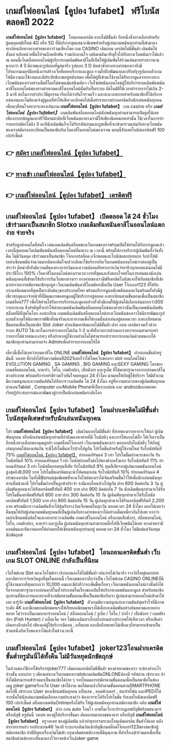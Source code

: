 # เกมส์ไพ่ออนไลน์【คูปอง 1ufabet】  ฟรีโบนัสตลอดปี 2022

**เกมส์ไพ่ออนไลน์【คูปอง 1ufabet】** โอนถอนเครดิต แบบไม่มีขั้นต่ำ  อีกหนึ่งสิ่งทางเลือกสำหรับผู้คนยุคสมัยใหม่ 4G หรือ 5G ที่มีบริการสุดแสนจะพิเศษสำหรับผู้เล่นเกมพนันทุกท่านที่เข้ามาลงทะเบียนกับทางทางค่ายของเราร่วมเสี่ยงโชค เกม CASINO  เติมถอน เครดิตไม่มีขั้นต่ำ เดิมพันได้ตั้งแต่ หลักหน่วยขึ้นไปจนถึงหลักพัน ร่วมเบิกบานใจ เพลิดเพลินเจริญใจไปกับทางเว็บพนันเราได้แล้ว ณ ตอนนี้เว็บสล็อตออนไลน์ผู้บริการเกมเดิมพันคาสิโนที่เปิดให้ผู้เดิมพันได้ร่วมเล่นมาอย่างยาวนานมากกว่า 4 ปี มีภาพและรูปแบบที่ดูสมจริง รูปแบบ 3 D
มิหนำซ้ำทางทางค่ายของเรายังมี โปรแกรมเมอร์มือหนึ่งการสร้างเว็บที่คอยบริการและดูแล  รวมไปถึงพัฒนาและปรับปรุงรูปแบบตัวเกมให้มีความน่าใช้งานและมีประสิทธิภาพอยู่สม่ำเสมอ เพื่อให้ผู้ที่เข้ามาใช้งานได้รับการดูแลจากทางทางเว็บพนันของเราอย่างเต็มที่โดยไม่ขาดแม้แต่นิดเดียว เว็บไซต์พนันออนไลน์ผู้ให้บริการเกมเดิมพันพนันคาสิโนออนไลน์ของทางค่ายเกมคาสิโนออนไลน์นั้นยังเป็นระบบ อัตโนมัติใช้เวลาทำรายการไม่เกิน 2-3 นาที ต่อในการทำประวัติธุกรรม เรียกได้ว่าทันใจรวดเร็ว และสะดวกสบายสำหรับสมาชิกที่ใช้บริการแน่นอนและไม่ต้องแจ้งผู้ดูแลที่ทำให้เสียเวลาอีกต่อไปเมื่อทำรายการฝากเครดิตกับนักเล่นพนันทุกคน
เพื่อนๆที่สนใจอยากจะลองเล่นเกม **เกมส์ไพ่ออนไลน์【คูปอง 1ufabet】** เกม casino  หรือ ***เกมส์ไพ่ออนไลน์【คูปอง 1ufabet】*** เกมเดิมพันสล็อตออนไลน์นักพนันทุกท่านสามารถเปิดยูสได้เลยเพียงกรอกข้อมูลและปรัวัติตามลำดับที่เว็บพนันของทางเรามีให้เพียงนิดหน่อยเท่านั้น ใช้เวลาในการทำรายการสมัครไม่ถึง 3 นาทีนักเดิมพันก็จะได้รับรหัสผ่านและยูสเพื่อที่จะเข้ามาร่วมเล่นกับทางเว็บพนันของเราสมัครลงทะเบียนเป็นสมาชิกกับเว็บคาสิโนออนไลน์ของเราณ ตอนนี้รับเลยโบนัสเครดิตฟรี 100 เปอร์เซ็นต์

## 👉 [สมัคร เกมส์ไพ่ออนไลน์【คูปอง 1ufabet】](https://archa888.com/)
## 👉 [ทางเข้า เกมส์ไพ่ออนไลน์【คูปอง 1ufabet】](https://archa888.com/)
## 👉 [เกมส์ไพ่ออนไลน์【คูปอง 1ufabet】 เครดิตฟรี](https://archa888.com/)

## เกมส์ไพ่ออนไลน์【คูปอง 1ufabet】 เปิดตลอด ได้ 24 ชั่วโมงเข้าร่วมมาเป็นสมาชิก Slotxo เกมเดิมพันพนันคาสิโนออนไลน์แตกง่าย จ่ายจริง

สำหรับลูกค้าคนใดที่สนใจ เล่นเกมเดิมพันสล็อตของเว็บเกมของเราพร้อมเปิดให้ท่านได้รับการดูแลแล้วเวลานี้สุดยอดเว็บเดิมพันพนันสล็อตออนไลน์ที่มาแรง ณ เวลานี้ พร้อมให้การบริการผู้เดิมพันทั้งวันทั้งคืน ไม่มีวันหยุด เข้าร่วมมาเป็นสมาชิก โจ๊กเกอร์สล็อต แจ็กพอตและโบนัสแตกบ่อยมาก จึงทำให้มีเหล่าเซียนพนันจำนวนมากติดอกติดใจแล้วกลับมาใช้บริการกับเว็บเกมพนันออนไลน์เราต่ออยู่เป็นประจำ มิหนำซ้ำยังมีความมั่นคงทางการเงินและความปลอดภัยทางการเงินจ่ายจริงทุกยอดแน่นอนไม่มีประวัติโกง 100% เว็บคาสิโนออนไลน์ของเราควบวงจรที่สุดและยังตอบโจทย์ในการเล่นของนักเล่นพนันทุกคนที่เข้ามาใช้บริการกับเว็บของทางเรา
ทางค่ายของเรามีฟรีเครดิตโบนัสแจกให้กับสมาชิกที่เข้ามาทำรายการสมัครสมาชิกทุกยูส เว็บเกมเดิมพันคาสิโนสมัครเพื่อเปิด User โจ๊กเกอร์123 ที่ได้รับกระแสนิยมมากที่สุดเป็นระดับต้นๆของประเทศไทย พร้อมบริการดูแลนักพนันตลอดวันพร้อมทั้งยังมีผู้เชี่ยวชาญและเจ้าหน้าที่ที่มีคุณภาพคอยดูแลผู้ใช้บริการอยู่ตลอด ลงทะเบียนตามขั้นตอนเพื่อเป็นสมาชิก เกมสล็อต777 เพื่อให้ท่านได้รับการบริการและดูแลอย่างทั่วถึงมีเกมให้ผู้เล่นได้เลือกเล่นมากกว่า300 รายการเกม
สิ่งสำคัญที่จะทำให้ค่ายเกมพนันเดิมพันสล็อตออนไลน์ของค่ายเรานั้นเป็นเกมพนันเดิมพันสล็อตที่ดีที่สุดในโลก ลงทะเบียน  เกมพนันเดิมพันสล็อตออนไลน์ทางเว็บพนันของเราได้มีการพัฒนารูปแบบตัวเกมให้มีภาพกราฟฟิกที่สมจริงและสวยงามเพื่อให้เกมนั้นน่าเล่นอยู่ตลอดเวลา ลงทะเบียนตามขั้นตอนเพื่อเป็นสมาชิก Slot Joker ฝากเติมเครดิตแบบไม่มีขั้นต่ำ ฝาก ถอน เครดิตรวดเร็วด้วยระบบ AUTO ใช้เวลาในการทำรายการไม่เกิน 1-2 นาทีทั้งรายการฝากและรายการถอนสามารถทำรายการได้ด้วยตนเองง่ายๆ หรือถ้าหากผู้ใช้งานท่านใดไม่สามารถทำรายการถอนเงินด้วยตนเองได้สมาชิกทุกท่านสามารถแจ้ง Adminเพื่อทำรายการถอนให้ได้

เดี๋ยวนี้เชื่อได้เลยว่าเกมคาสิโน ONLINE **เกมส์ไพ่ออนไลน์【คูปอง 1ufabet】** ฝากถอนขั้นต่ำทรู มันนี่ วอเลท ที่กำลังได้รับความนิยมปี2021เลยก็ว่าได้โดยเว็บของเรา slot ออนไลน์ได้นำ EVOLUTION GAMING , SA GAMING , BIG GAMING และSEXY GAMING โลกของเกมสล็อตออนไลน์, บาคาร่า, ไฮโล, เกมยิงปลา, เสือมังกร และรูเล็ต ที่ได้มาตรฐานจากจากบ่อนคาสิโนต่างประเทศ พร้อมบริการอย่าดีรวดเร็วทันใจคอยดูแล 24 ชั่วโมง มามอบให้กับผู้ใช้บริการ ได้มีตัวเกมมีความสนุกและความมันส์มันไปกับการวางเดิมพัน ได้ 24 ชั่วโมง อยู่ที่ความสะดวกของผู้เดิมพันทุกคนผ่านบนTablet , Computer และMobile Phoneที่เป็นระบบios และ androidแบบพกพา เรียนรู้ประสบการณ์และพัฒนาสู่การเป็นนักเล่นพนันระดับโลก

## เกมส์ไพ่ออนไลน์【คูปอง 1ufabet】 โอนฝากเครดิตไม่มีขั้นต่ำ โบนัสสุดพิเศษสำหรับนักเล่นพนันทุกคน

โปร **เกมส์ไพ่ออนไลน์【คูปอง 1ufabet】** เติมเงินแบบไม่มีขั้นต่ำ ที่ค่ายของเราอยากจะให้แก่  ผู้เดิมพันทุกคน หรือนักเล่นพนันทุกท่านที่กำลังมองหาค่ายที่มี โบนัสดีๆ และการให้แบบไม่กั๊ก ให้เว็บเราเป็นอีกหนึ่งทางเลือกของคุณลูกค้า เกมสล็อตโจ๊กเกอร์ เว็บเกมพนันของเรา ขอบอกกับโบนัสดีๆ ให้กับผู้เล่นทุกคนได้ลองเล่นกัน จะมีโปรโมชั่นอะไรบ้างไปดูกัน
โปรโมชั่นสำหรับผู้ใช้งานใหม่ รับโบนัสทันที 75% [เกมส์ไพ่ออนไลน์【คูปอง 1ufabet】](https://archa888.com/) ทำยอดเทิร์นแค่ 3 เท่า
โปรโมชั่นฝากแรกของวัน รับโบนัสทันที 10% ทำยอดเทิร์นแค่ 1 เท่า
โบนัสฝากครั้งต่อไปของฝากครั้งแรก รับโบนัสทันที 11% ทำยอดเทิร์นแค่ 3 เท่า
โบนัสคืนยอดทุนที่เสีย รับโบนัสทันที 9% ทุนที่เสียจากผู้เล่นเกมพนันออนไลน์ สูงสุดถึง9,000 บาท
โปรโมชั่นเครดิตแนะนำให้คนมาเล่น รับโบนัสทันที 10% ทำยอดเทิร์นแค่ 4 เท่าของเครดิต
ในทั้งนี้Bonusสุดพิเศษที่ทางเว็บไซต์ของเราได้จัดเตรียมขึ้นไว้ให้เพื่อนักเล่นพนันทุกท่านที่หน้าตาดี โปรโมชั่นฝากเป็นลูกค้าประจำ จะมีแบบไหนบ้างไปดูกัน
ฝาก 600 ติดต่อกัน 3 วัน ผู้เดิมพันทุกคนจะได้รับเครดิตฟรีทันที 400 บาท
ฝาก 900 ติดต่อกัน 7 วัน นักเดิมพันทุกท่านจะได้รับโปรโมชั่นเครดิตฟรีทันที 800 บาท
ฝาก 300 ติดต่อกัน 10 วัน ผู้เดิมพันทุกท่านจะได้รับโบนัสเครดิตฟรีทันที 1,500 บาท
ฝาก 800 ติดต่อกัน 15 วัน ผู้เล่นทุกท่านจะได้รับเครดิตฟรีทันที 2,200 บาท
พร้อมมีการวางเดิมพันที่จะได้ลุ้นรับรางวัลแจ็กพอตในทุกวัน ตลอดเวลา 24 ชั่วโมง บอกได้เลยว่าคืนทุนให้กับผู้เล่นเกมพนันทุกคนที่เป็นผู้เล่นกับทางค่ายของเราได้อย่างเต็มเหนี่ยวกันไปเลย หากว่าเหล่าเซียนพนันติดใจและอยากจะวางเดิมพัน เกมคาสิโนออนไลน์ หรือเกมเสือมังกร, สล็อตออนไลน์, ไฮโล, เกมยิงปลา, บาคาร่า และรูเล็ต ผู้เล่นพนันทุกท่านสามารถคลิ๊กไปที่เว็บพนันได้เลย ทางค่ายเรามีแอดมินและทีมงานคอยให้คำตอบให้เซียนพนันทุกท่านอยู่ ตลอดเวลา 24 ชั่วโมง ไม่มีแม้แต่วันหยุดนักขัตฤกษ์

## เกมส์ไพ่ออนไลน์【คูปอง 1ufabet】 โอนถอนเครดิตขั้นต่ำ  เว็บเกม SLOT ONLINE กำลังเป็นที่นิยม

เว็บไซต์เกม Slot ของเว็บไซต์เรา ฝากถอนออโต้ไม่มีขั้นต่ำ เล่นง่ายได้เงินจริง รางวัลใหญ่แตกบ่อยและอัตราการจ่ายเงินสูงที่สุดในตอนนี้ เว็บเกมของเราถือว่าเป็น เว็บไซต์เกม CASINO ONLINEที่มีผู้ใช้งานมากที่สุดมากกว่า 10,000 คนและมีถ้าทีว่าจะเพิ่มขึ้นเรื่อยๆ เว็บเกมพนันออนไลน์เรานั้นยังได้รับจากมาตราฐานจากบ่อนคาสิโนทั่วประเทศในเรื่องของเปิดให้บริการเกมพนันและดูแล สำหรับสมาชิกทุกท่านที่ต้องการและอยากที่จะสมัครตามขั้นตอนเพื่อเป็นสมาชิกกับเรา ผู้เล่นสามารถแอดไลน์เข้ามาได้เลย
	มารู้จัก **เกมส์ไพ่ออนไลน์【คูปอง 1ufabet】** ตัวเกมมีความสนุกและความมันส์สุดเร้าใจที่มีภาพระดับ 4K และมีเกมยอดนิยมมาแรงให้กับยอดนิยมมาแรงได้เลือกลงเดิมพันอย่างล้นหลามและหลากหลาย  ไม่ว่าจะเป็นเกมบาคาร่าออนไลน์ / สล็อตออนไลน์ / รูเล็ต / ไฮโล / กำถั่ว / เสือมังกร / เกมส์ยิงปลา (Fish Hunter) / แบ็กแจ็ค ฯลฯ ไม่ต้องเดินทางไกลถึงบ่อนต่างประเทศให้เสียเวลา หรือเสียค่าเดินทางอีกต่อไป เพียงแค่ผู้ใช้บริการมีคอม , แท็บเลต และมือถือพกพาได้เพื่อนๆก็สามารถเข้ามาเป็นส่วนหนึ่งกับเว็บของเราได้แล้วในช่วงเวลานี้

## เกมส์ไพ่ออนไลน์【คูปอง 1ufabet】 joker123โอนฝากเครดิตขั้นต่ำทรูมันนี่ได้ทั้งคืน ไม่มีวันหยุดนักขัตฤกษ์

ในส่วนของวิธีการใช้บริการjoker777 เติมถอนเครดิตไม่มีขั้นต่ำ ของค่ายเกมของเรา จะต้องทำอะไรบ้างนั้น แบบง่าย ๆ เพียงแค่ทางเว็บเกมของเราslotเกมเดิมพันONLONEต้องมี รหัสผ่าน เข้าระบบ ถ้ายังไม่มีสามารถเข้าร่วมมาเป็นสมาชิกได้ง่าย ๆ จากโหมดการสมัครตามขั้นตอนเพื่อเป็นสมาชิกในช่อง เมนู joker gameจึงจะได้ User เข้าใช้งาน พอได้มาแล้วก็ทำตามขั้นตอนผ่านSMARTPHONE ต่อไปนี้
เข้าระบบ User  ของเซียนพนันทุกคน แท็บเลต , คอมพิวเตอร์ , สมาร์ทโฟน และiPEDก็ได้
จากนั้นให้นักเล่นเกมพนันเลือกความประสงค์ว่า ต้องการจะได้รับโปรโมชั่น รับเลยโบนัสเครดิตฟรี 100 เปอร์เซ็นต์ สล็อตเกมพนันOnlineหรือไม่รับ
ให้ผู้เล่นพนันทุกท่านสมัครสมาชิก คลิก **เกมส์ไพ่ออนไลน์【คูปอง 1ufabet】** ฝาก ถอน auto โอนไว ภาพในเว็บจะปรากฏเลขบัญชีพร้อมธนาคาร หรือบัญชี ทรูมันนี่ วอเลท ของผู้ให้บริการขึ้นมา
คัดลอกหมายเลขธนาคาร หรือบัญชี **เกมส์ไพ่ออนไลน์【คูปอง 1ufabet】** ทรูวอเลท ของผู้เดิมพัน แล้วทำธุรกรรมระบบโอนเติมเครดิต ขั้นต่ำได้เลย
หลังทำรายการแล้ว รอประมาณ46 วินาที ระบบจะเติมเงินเข้าบัญชีเกมสล็อตโจ๊กเกอร์123ของสมาชิกผู้สมัครสมาชิก
ถ้ามีปัญหาเรื่องเงินไม่เข้า กรุณาติดต่อพนักงานที่มีคุณภาพ ที่ทำเรื่องเข้าร่วมมาเพื่อเป็นสมาชิกผ่านช่องทางที่แนบเอาไว้ทางหน้าเว็บJoker game


